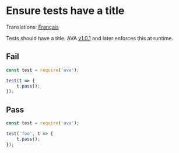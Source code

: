 # Ensure tests have a title

Translations: [Français](https://github.com/avajs/ava-docs/blob/master/fr_FR/related/eslint-plugin-ava/docs/rules/test-title.md)

Tests should have a title. AVA [v1.0.1](https://github.com/avajs/ava/releases/tag/v1.0.1) and later enforces this at runtime.


## Fail

```js
const test = require('ava');

test(t => {
	t.pass();
});
```


## Pass

```js
const test = require('ava');

test('foo', t => {
	t.pass();
});
```
